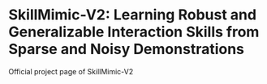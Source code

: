 # SkillMimic-V2: Learning Robust and Generalizable Interaction Skills from Sparse and Noisy Demonstrations
Official project page of SkillMimic-V2
